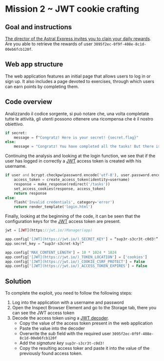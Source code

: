 # Mission 2 ~ JWT cookie crafting


## Goal and instructions

[The director of the Astral Express invites you to clain your daily rewards](https://web3.chall.necst.it/). Are you able to retrieve the rewards of user `3095f2ec-0f9f-408e-8c1d-00eb6fcb120f`.


## Web app structure

The web application features an initial page that allows users to log in or sign up. It also includes a page devoted to exercises, through which users can earn points by completing them.


## Code overview

Analizzando il codice sorgente, si può notare che, una volta completate tutte le attività, gli utenti possono ottenere una ricompensa che è il nostro obiettivo.
```php
if secret:
    message = f"Congratz! Here is your secret! {secret.flag}"
else:
    message = "Congratz! You have completed all the tasks! But there is no reward for you! :("
```
Continuing the analysis and looking at the login function, we see that if the user has logged in correctly a [JWT](https://jwt.io/) access token is created with his username.
```php
if user and bcrypt.checkpw(password.encode('utf-8'), user.password.encode('utf-8')):
    access_token = create_access_token(identity=username)
    response = make_response(redirect('/tasks'))
    set_access_cookies(response, access_token)
    return response
else:
    flash('Invalid credentials', category='error')
    return render_template('login.html')
```
Finally, looking at the beginning of the code, it can be seen that the configuration keys for the [JWT](https://jwt.io/) access token are present.
```php
jwt = [JWT](https://jwt.io/)Manager(app)

app.config['[JWT](https://jwt.io/)_SECRET_KEY'] = “sup3r-s3cr3t-c0d3!”
app.secret_key = “sup3r-s3cret-k3y!”

app.config['MAX_CONTENT_LENGTH'] = 10 * 1024 * 1024
app.config['[JWT](https://jwt.io/)_TOKEN_LOCATION'] = ['cookies']
app.config['[JWT](https://jwt.io/)_COOKIE_CSRF_PROTECT'] = False
app.config['[JWT](https://jwt.io/)_ACCESS_TOKEN_EXPIRES'] = False
```


## Solution

To complete the exploit, you need to follow the following steps:
1. Log into the application with a username and password
2. Open the Inspect Browser Element and go to the Storage tab, there you can see the JWT access token
3. Decode the access token using a [JWT decoder](https://jwt.io/).
    - Copy the value of the access token present in the web application
    - Paste the value into the decoder
    - Overwrite the *sub* field with the required user `3095f2ec-0f9f-408e-8c1d-00eb6fcb120f`
    - Add the *signature key* `sup3r-s3cr3t-c0d3!`
    - Copy the resulting access toker and paste it into the value of the previously found access token.


